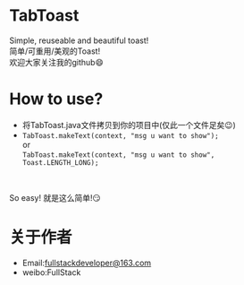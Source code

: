 # TabToast
Simple, reuseable and beautiful toast!</br>
简单/可重用/美观的Toast!</br>
欢迎大家关注我的github😄

# How to use?
* 将TabToast.java文件拷贝到你的项目中(仅此一个文件足矣😉)
* `TabToast.makeText(context, "msg u want to show");`</br>
  or   
  `TabToast.makeText(context, "msg u want to show", Toast.LENGTH_LONG);`
</br>

  So easy! 就是这么简单!😏

# 关于作者
* Email:<fullstackdeveloper@163.com>
* weibo:FullStack
